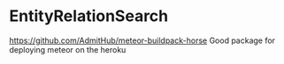 # EntityRelationSearch


https://github.com/AdmitHub/meteor-buildpack-horse
Good package for deploying meteor on the heroku
